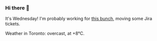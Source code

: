 ### Hi there :wave:

It's Wednesday! I'm probably working for [this bunch](https://github.com/kohofinancial), moving some Jira tickets.

Weather in Toronto: overcast, at +8°C.
